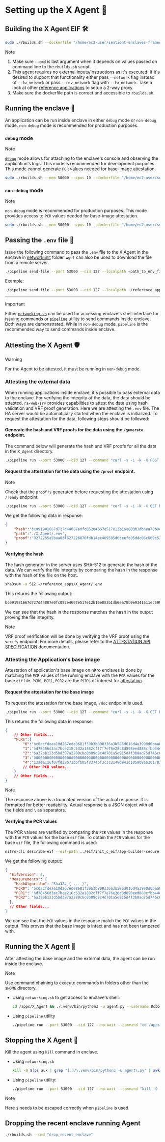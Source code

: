# Setting up the X Agent 🚀

## Building the X Agent EIF 🛠️
```bash
sudo ./rbuilds.sh --dockerfile "/home/ec2-user/sentient-enclaves-framework/reference_apps/X_Agent/x_agent.dockerfile" --fw_network --init-c --cmd "make_eif"
```
> [!NOTE]
> 1. Make sure `--cmd` is last argument when it depends on values passed on command line to the `rbuilds.sh` script.
> 2. This agent requires no external inputs/instructions as it's executed. If it's desired to support that functionality either pass `--network` flag instead of `--fw_network` or pass `--rev_network` flag with `--fw_network`. Take a look at other [reference applications](../) to setup a 2-way proxy.
> 3. Make sure the dockerfile path is correct and accessible to `rbuilds.sh`.

## Running the enclave 🌟
An application can be run inside enclave in either `debug` mode or `non-debug` mode.  `non-debug` mode is recommended for production purposes.

### `debug` mode

> [!NOTE]
> [`debug`](https://docs.aws.amazon.com/enclaves/latest/user/cmd-nitro-run-enclave.html#cmd-nitro-run-enclave-options) mode allows for attaching to the enclave's console and observing the application's logs. This mode is recommended for development purposes.
> This mode cannot generate `PCR` values needed for base-image attestation.

```bash
sudo ./rbuilds.sh --mem 50000 --cpus 10 --dockerfile "/home/ec2-user/sentient-enclaves-framework/reference_apps/X_Agent/x_agent.dockerfile" --fw_network --init-c  --cmd "run_eif_image_debugmode_cli"
```

### `non-debug` mode

> [!NOTE]
> `non-debug` mode is recommended for production purposes.
> This mode provides access to `PCR` values needed for base-image attestation.

```bash
sudo ./rbuilds.sh --mem 50000 --cpus 10 --dockerfile "/home/ec2-user/sentient-enclaves-framework/reference_apps/X_Agent/x_agent.dockerfile" --fw_network --init-c  --cmd "run_eif_image"
```


## Passing the `.env` file 🔑
Issue the following command to pass the `.env` file to the X Agent in the enclave in [network.init](../../rbuilds/network.init) folder. `wget` can also be used to download the file from a remote server.
```bash
./pipeline send-file --port 53000 --cid 127 --localpath <path_to_env_file_directory>/.env --remotepath /apps/X_Agent/.env
```
Example:
```bash
./pipeline send-file --port 53000 --cid 127 --localpath ~/reference_apps/X_Agent/.env --remotepath /apps/X_Agent/.env
```

---
> [!IMPORTANT]
> Either [`networking.sh`](../../rbuilds/network.init/networking.sh) can be used for accessing enclave's shell interface for issuing commands or [`pipeline`](../../rbuilds/network.init/pipeline) utility to send commands inside enclave. Both ways are demonstrated. While in `non-debug` mode, `pipeline` is the recommended way to send commands inside enclave.


## Attesting the X Agent 🛡️
> [!WARNING]
> For the Agent to be attested, it must be running in `non-debug` mode.

### Attesting the external data
When running applications inside enclave, it's possible to pass external data to the enclave. For verifying the integrity of the data, the data should be attested. `ra-web-srv` provides capabilities to attest the data using hash validation and VRF proof generation. Here we are attesting the `.env` file.
The RA server would be automatically started when the enclave is initialized. To request the attestation for the data, following steps should be followed:

#### Generate the hash and VRF proofs for the data using the `/generate` endpoint.
The command below will generate the hash and VRF proofs for all the data in the `X_Agent` directory.

```bash
./pipeline run --port 53000 --cid 127 --command "curl -s -i -k -X POST -H 'Content-Type: application/json' -d '{ \"path\": \"./X_Agent/.env\" }' https://127.0.0.1:8443/generate"
```

#### Request the attestation for the data using the `/proof` endpoint.
> [!NOTE]
> Check that the `proof` is generated before requesting the attestation using `/ready` endpoint.

```bash
./pipeline run --port 53000 --cid 127 --command "curl -s -i -k -X GET https://127.0.0.1:8443/proof/?path=./X_Agent/.env"
```
We get the following data in response:
```json
{
    "hash":"bc091981667d727d44807e0fc052e4667e517e12b16e083b1db6ea78b9e9341611ec599f56ffa77c5d48bdca7ad137833ddb0263dd6039b150a610db7919da1d",
    "path":"./X_Agent/.env",
    "proof":"0272255a5baa03f627226870fdb14ec409585d0ceefd05ddc06c669c52fc869095168034dad96fe97740b192211bf1f1477a1b7e15880b31bee8b87f8c7cb0d5a28d0476376d368b46b9d1bd29da02ec21"
}
```

#### Verifying the hash
The hash generator in the server uses SHA-512 to generate the hash of the data. We can verify the file integrity by comparing the hash in the response with the hash of the file on the host.

```bash
sha3sum -a 512 ~/reference_apps/X_Agent/.env
``` 

This returns the following output:
```bash
bc091981667d727d44807e0fc052e4667e517e12b16e083b1db6ea78b9e9341611ec599f56ffa77c5d48bdca7ad137833ddb0263dd6039b150a610db7919da1d  *./X_Agent/.env
```

We can see that the hash in the response matches the hash in the output proving the file integrity. 
> [!NOTE]
> VRF proof verification will be done by verifying the VRF proof using the `verify` endpoint. For more details, please refer to the [ATTESTATION API SPECIFICATION](../../docs/md/ATTESTATION_WEB_API.md) documentation.


### Attesting the Application's base image
Attestation of application's base image on nitro enclaves is done by matching the `PCR` values of the running enclave with the `PCR` values for the base `eif` file. `PCR0`, `PCR1`, `PCR2` are the `PCR`'s of interest for [attestation](https://docs.aws.amazon.com/enclaves/latest/user/set-up-attestation.html).

#### Request the attestation for the base image 
To request the attestation for the base image, `/doc` endpoint is used. 

```bash
./pipeline run --port 53000 --cid 127 --command "curl -s -i -k -X GET https://127.0.0.1:8443/doc/?path=./X_Agent/x_agent.eif&view=json_hex"
```

This returns the following data in response:
```json
{
    // Other fields...
    "PCRs":{
        "0":"bc0acfdeaa10d267ede8681f50b3b800336a3b585d016d4a3990d0baa8dfe9545498ef9ded1af24136f2929f1602554a",
        "1":"bd78456d3ac7bce218c532a1882cff7f7e76e28c8d898eed888cfbb44ee97bd3f27c7fbae6d52bce4205595779f40c59",
        "2":"6a32eb123d5bd397a2289cbc0b89d8c4d701a5e915d4f3b8ad75d746c6b72989ad18d5d56990e4a20355926ab87701c1",
        "3":"000000000000000000000000000000000000000000000000000000000000000000000000000000000000000000000000",
        "4":"13aea116f07fd29b71bbfb05f8374bf3c3c2149d941d105909ab20178230d46d240022e36e0ed8a0d619c4c4a554423a",
        // Other PCR values...
    }
    // Other fields...
}
```
> [!NOTE]
> The response above is a truncated version of the actual response. It is formatted for better readability. Actual response is a JSON object with all the fields and `\` as separators.

#### Verifying the PCR values
The PCR values are verified by comparing the `PCR` values in the response with the `PCR` values for the base `eif` file. To obtain the `PCR` values for the base `eif` file, the following command is used:
```bash
nitro-cli describe-eif --eif-path ../eif/init_c_eif/app-builder-secure-enclaves-framework.eif
```
We get the following output:
```json
{
  "EifVersion": 4,
  "Measurements": {
    "HashAlgorithm": "Sha384 { ... }",
    "PCR0": "bc0acfdeaa10d267ede8681f50b3b800336a3b585d016d4a3990d0baa8dfe9545498ef9ded1af24136f2929f1602554a",
    "PCR1": "bd78456d3ac7bce218c532a1882cff7f7e76e28c8d898eed888cfbb44ee97bd3f27c7fbae6d52bce4205595779f40c59",
    "PCR2": "6a32eb123d5bd397a2289cbc0b89d8c4d701a5e915d4f3b8ad75d746c6b72989ad18d5d56990e4a20355926ab87701c1"
  },
  // Other fields...
}
```
We can see that the `PCR` values in the response match the `PCR` values in the output. This proves that the base image is intact and has not been tampered with.


## Running the X Agent 🚀
After attesting the base image and the external data, the agent can be run inside the enclave.
> [!NOTE]
> Use command chaining to execute commands in folders other than the `$HOME` directory.
* Using `networking.sh` to get access to enclave's shell:
    ```bash
    cd /apps/X_Agent && ./.venv/bin/python3 -u agent.py --username DobbyReborn 2>&1 | tee agent.log
    ```
* Using `pipeline` utility
    ```bash
    ./pipeline run --port 53000 --cid 127 --no-wait --command "cd /apps/X_Agent && ./.venv/bin/python3 -u agent.py --username DobbyReborn 2>&1 | tee agent.log"
    ```


## Stopping the X Agent 🛑
Kill the agent using `kill` command in enclave.
* Using `networking.sh`
    ```bash
    kill -9 $(ps aux | grep "[.]/\.venv/bin/python3 -u agent\.py" | awk '{print $2}')
    ```
* Using `pipeline` utility:
    ```bash
    ./pipeline run --port 53000 --cid 127 --no-wait --command "kill -9 \$(ps aux | grep '[.]/\.venv/bin/python3 -u agent\.py' | awk '{print \$2}')"
    ```
> [!NOTE]
> Here `$` needs to be escaped correctly when `pipeline` is used.

## Dropping the recent enclave running Agent
```bash
./rbuilds.sh --cmd "drop_recent_enclave"
```